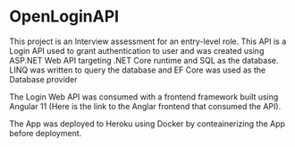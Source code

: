 # OpenLoginAPI
This project is an Interview assessment for an entry-level role. This API is a Login API used to grant authentication to user and was created using ASP.NET Web API targeting .NET Core runtime and SQL as the database. LINQ was written to query the database and EF Core was used as the Database provider

The Login Web API was consumed with a frontend framework built using Angular 11 (Here is the link to the Anglar frontend that consumed the API).

The App was deployed to Heroku using Docker by conteainerizing the App before deployment.
